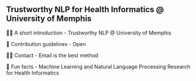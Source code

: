 ## Trustworthy NLP for Health Informatics @ University of Memphis

<!--

**Here are some ideas to get you started:**

🙋‍♀️ A short introduction - Trustworthy NLP @ University of Memphis
🌈 Contribution guidelines - Open
👩‍💻 Useful resources - Email
🍿 Fun facts - Research for Health Informatics
-->

🙋‍♀️ A short introduction - Trustworthy NLP @ University of Memphis

🌈 Contribution guidelines - Open

👩‍💻 Contact - Email is the best method

🍿 Fun facts - Machine Learning and Natural Language Processing Research for Health Informatics
